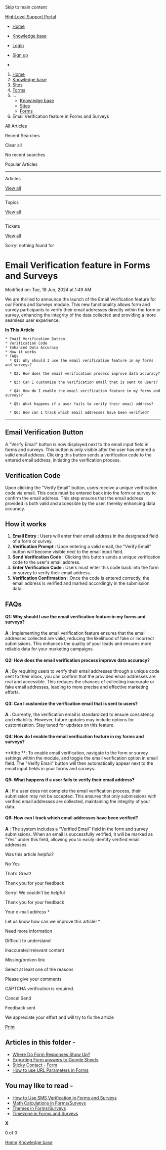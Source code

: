 Skip to main content

[ HighLevel Support Portal ](https://help.gohighlevel.com)

  * [ Home ](/support/home)
  * [ Knowledge base ](/support/solutions)

  * [Login](/support/login)
  * [Sign up](/support/signup)
  * 

  1. [Home](/support/home)
  2. [Knowledge base](/support/solutions)
  3. [Sites](/support/solutions/48000449581)
  4. [Forms](/support/solutions/folders/48000665899)
  5. ... 
     * [Knowledge base](/support/solutions)
     * [Sites](/support/solutions/48000449581)
     * [Forms](/support/solutions/folders/48000665899)
  6. Email Verification feature in Forms and Surveys

All  Articles 

Recent Searches

Clear all

No recent searches

Popular Articles

* * *

Articles

[View all](/support/search/solutions)

* * *

Topics

[View all](/support/search/topics)

* * *

Tickets

[View all](/support/search/tickets)

Sorry! nothing found for   

# Email Verification feature in Forms and Surveys

Modified on: Tue, 18 Jun, 2024 at 1:49 AM

We are thrilled to announce the launch of the Email Verification feature for our Forms and Surveys module. This new functionality allows form and survey participants to verify their email addresses directly within the form or survey, enhancing the integrity of the data collected and providing a more seamless user experience.

**In This Article**

    * Email Verification Button
    * Verification Code
    * Enhanced Data Accuracy
    * How it works
    * FAQs
      * Q1: Why should I use the email verification feature in my forms and surveys?

      * Q2: How does the email verification process improve data accuracy?

      * Q3: Can I customize the verification email that is sent to users?

      * Q4: How do I enable the email verification feature in my forms and surveys?

      * Q5: What happens if a user fails to verify their email address?

      * Q6: How can I track which email addresses have been verified?

* * *

## Email Verification Button

A "Verify Email" button is now displayed next to the email input field in forms and surveys. This button is only visible after the user has entered a valid email address. Clicking this button sends a verification code to the entered email address, initiating the verification process.

## Verification Code

Upon clicking the "Verify Email" button, users receive a unique verification code via email. This code must be entered back into the form or survey to confirm the email address. This step ensures that the email address provided is both valid and accessible by the user, thereby enhancing data accuracy.

## How it works

  1. **Email Entry** : Users will enter their email address in the designated field of a form or survey.
  2. **Verification Prompt** : Upon entering a valid email, the "Verify Email" button will become visible next to the email input field.
  3. **Send Verification Code** : Clicking this button sends a unique verification code to the user's email address.
  4. **Enter Verification Code** : Users must enter this code back into the form or survey to verify their email address.
  5. **Verification Confirmation** : Once the code is entered correctly, the email address is verified and marked accordingly in the submission data.

## FAQs

#### **Q1: Why should I use the email verification feature in my forms and surveys?**

**A** : Implementing the email verification feature ensures that the email addresses collected are valid, reducing the likelihood of fake or incorrect submissions. This enhances the quality of your leads and ensures more reliable data for your marketing campaigns.

#### **Q2: How does the email verification process improve data accuracy?**

**A** : By requiring users to verify their email addresses through a unique code sent to their inbox, you can confirm that the provided email addresses are real and accessible. This reduces the chances of collecting inaccurate or fake email addresses, leading to more precise and effective marketing efforts.

####   

#### **Q3: Can I customize the verification email that is sent to users?**

**A** : Currently, the verification email is standardized to ensure consistency and reliability. However, future updates may include options for customization. Stay tuned for updates on this feature.

####   

#### **Q4: How do I enable the email verification feature in my forms and surveys?**

**Athe  **: To enable email verification, navigate to the form or survey settings within the module, and toggle the email verification option in email field. The "Verify Email" button will then automatically appear next to the email input fields in your forms and surveys.

####   

#### **Q5: What happens if a user fails to verify their email address?**

**A** : If a user does not complete the email verification process, their submission may not be accepted. This ensures that only submissions with verified email addresses are collected, maintaining the integrity of your data.

####   

#### **Q6: How can I track which email addresses have been verified?**

**A** : The system includes a “Verified Email” field in the form and survey submissions. When an email is successfully verified, it will be marked as “Yes” under this field, allowing you to easily identify verified email addresses.

Was this article helpful?

No  Yes 

That’s Great!

Thank you for your feedback

Sorry! We couldn't be helpful

Thank you for your feedback

Your e-mail address *

Let us know how can we improve this article! *

Need more information 

Difficult to understand 

Inaccurate/irrelevant content 

Missing/broken link 

Select at least one of the reasons 

Please give your comments 

CAPTCHA verification is required. 

Cancel  Send 

Feedback sent

We appreciate your effort and will try to fix the article

[Print](javascript:print\(\))

## Articles in this folder -

  * [Where Do Form Responses Show Up?](/support/solutions/articles/48000979916-where-do-form-responses-show-up-)
  * [Exporting Form answers to Google Sheets](/support/solutions/articles/48000979918-exporting-form-answers-to-google-sheets)
  * [Sticky Contact - Form](/support/solutions/articles/48000979919-sticky-contact-form)
  * [How to use URL Parameters in Forms](/support/solutions/articles/48001164119-how-to-use-url-parameters-in-forms)

## You may like to read -

  * [How to Use SMS Verification in Forms and Surveys](/support/solutions/articles/155000003195-how-to-use-sms-verification-in-forms-and-surveys)
  * [Math Calculations in Forms/Surveys](/support/solutions/articles/155000003634-math-calculations-in-forms-surveys)
  * [Themes in Forms/Surveys](/support/solutions/articles/155000001315-themes-in-forms-surveys)
  * [Timezone in Forms and Surveys](/support/solutions/articles/155000001507-timezone-in-forms-and-surveys)

**X**

0 of 0 []()

[Home](/support/home) [Knowledge base](/support/solutions)
